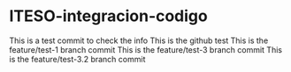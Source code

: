 # ITESO-integracion-codigo

This is a test commit to check the info
This is the github test
This is the feature/test-1 branch commit
This is the feature/test-3 branch commit
This is the feature/test-3.2 branch commit
